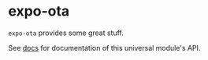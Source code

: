 # expo-ota

`expo-ota` provides some great stuff.

See [<ModuleName> docs](https://docs.expo.io/versions/latest/sdk/<module-docs-name>) for documentation of this universal module's API.
